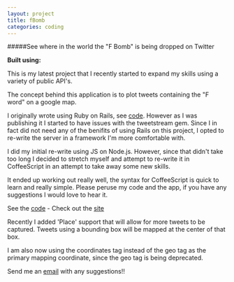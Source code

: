 ```yaml
---
layout: project
title: fBomb
categories: coding
---
```


#####See where in the world the "F Bomb" is being dropped on Twitter

<p><strong>Built using:</strong>&nbsp;&nbsp;<span title="node.js" class="pict-prog-nodejs01 icon-2x"> </span>&nbsp;<span title="CoffeeScript" class="pict-prog-coffeescr icon-2x"> </span>&nbsp;<span title="JQuery" class="pict-prog-jquery icon-2x"> </span>&nbsp;<span title="HTML5" class="pict-html5-01 icon-2x"> </span>&nbsp;<span title="CSS3" class="pict-css3-01 icon-2x"> </span></p>

This is my latest project that I recently started to expand my skills using a variety of public API's.   

The concept behind this application is to plot tweets containing the "F word" on a google map.   

<!-- abridge -->

I originally wrote using Ruby on Rails, see [code](https://github.com/mgingras/fBomb-rails). However as I was publishing it I started to have issues
 with the tweetstream gem. Since I in fact did not need any of the benifits of using Rails on this project, I opted to re-write the server in a framework I'm more comfortable with.

I did my initial re-write using JS on Node.js. However, since that didn't take too long I decided to stretch myself and attempt to re-write it in CoffeeScript in an attempt to take
away some new skills.

It ended up working out really well, the syntax for CoffeeScript is quick to learn and really simple. Please peruse my code and the app, if you have any suggestions I would love to hear it.

See the [code](https://github.com/mgingras/fBomb) - Check out the [site](http://fbomb.herokuapp.com)   

Recently I added 'Place' support that will allow for more tweets to be captured.
Tweets using a bounding box will be mapped at the center of that box.

I am also now using the coordinates tag instead of the geo tag as the primary
mapping coordinate, since the geo tag is being deprecated.

Send me an <a href="mailto:martin@mgingras.ca?Subject=fBomb%20Suggestion" title="FBomb idea yo!">email</a> with any suggestions!!